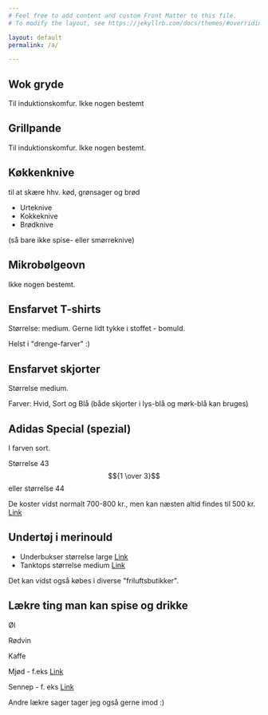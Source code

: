 ```yaml
---
# Feel free to add content and custom Front Matter to this file.
# To modify the layout, see https://jekyllrb.com/docs/themes/#overriding-theme-defaults

layout: default
permalink: /a/

---
```


## Wok gryde

Til induktionskomfur.
Ikke nogen bestemt


## Grillpande

Til induktionskomfur.
Ikke nogen bestemt.

## Køkkenknive

til at skære hhv. kød, grønsager og brød

 - Urteknive
 - Kokkeknive
 - Brødknive

(så bare ikke spise- eller smørreknive)


## Mikrobølgeovn

Ikke nogen bestemt.

## Ensfarvet T-shirts

Størrelse: medium. Gerne lidt tykke i stoffet - bomuld.

Helst i "drenge-farver" :)


## Ensfarvet skjorter

Størrelse medium.

Farver: Hvid, Sort og Blå (både skjorter i lys-blå og mørk-blå kan bruges)


## Adidas Special (spezial)

I farven sort.

Størrelse 43$${1 \over 3}$$ eller størrelse 44

De koster vidst normalt 700-800 kr., men kan næsten altid findes til 500 kr. <a href="https://www.intersport.dk/produkter/maend/handball-spezial-sort/adidas.551483.black_runw.4045008966794.html?gclid=Cj0KCQjw45_bBRD_ARIsAJ6wUXSEt_tbMvk8pSkbBI0yWTL8IP2hNu8gS_4bPNWISIQ1XtEO0TYZ4j0aAgVfEALw_wcB" target="_blank">Link</a>


## Undertøj i merinould

- Underbukser størrelse large
<a href="https://www.dilling-underwear.dk/Herre/Merino-uldtights-til-herrer-sort.html" target="_blank">Link</a>
- Tanktops størrelse medium <a href="https://www.dilling-underwear.dk/Herre/Undertroeje-af-merino-uld-til-herrer-sort.html" target="_blank">Link</a>

Det kan vidst også købes i diverse "friluftsbutikker".


## Lækre ting man kan spise og drikke

Øl

Rødvin

Kaffe

Mjød - f.eks <a href="https://mjod.dk/collections/frontpage" target="_blank">Link</a>

Sennep - f. eks <a href="https://mjod.dk/collections/sennep" target="_blank">Link</a>

Andre lækre sager tager jeg også gerne imod :)
